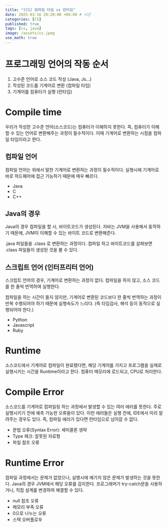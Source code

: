 ```yaml
---
title: "[CS] 컴파일 타임 vs 런타임"
date: 2025-03-16 20:20:00 +09:00 # 시간
categories: [CS]
published: true
tags: [cs, java]
image: /assets/cs.jpeg 
use_math: true
---  
```


# 프로그래밍 언어의 작동 순서

1. 고수준 언어로 소스 코드 작성 (Java, Js…)
2. 작성된 코드를 기계어로 변환 (컴파일 타임)
3. 기계어를 컴퓨터가 실행 (런타임)

# Compile time

우리가 작성한 고수준 언어(소스코드)는 컴퓨터가 이해하지 못한다. 즉, 컴퓨터가 이해할 수 있는 언어로 변환해주는 과정이 필수적이다. 이때 기계어로 변환하는 시점을 컴파일 타임이라고 한다.

## 컴파일 언어

컴파일 언어는 위에서 말한 기계어로 변환하는 과정이 필수적이다. 실행시에 기계어로 바로 하드웨어에 접근 가능하기 때문에 매우 빠르다.

- Java
- C
- C++

## Java의 경우

Java의 경우 컴파일을 할 시, 바이트코드가 생성된다. 자바는 JVM을 사용해서 동작하기 때문에, JVM이 이해할 수 있는 바이트 코드로 변환해준다.

.java 파일들을 .class 로 변환하는 과정이다. 컴파일 하고 바이트코드를 살펴보면 .class 파일들이 생성된 것을 볼 수 있다.

## 스크립트 언어 (인터프리터 언어)

스크립트 언어의 경우, 기계어로 변환하는 과정이 없다. 컴파일을 하지 않고, 소스 코드를 한 줄씩 번역하여 실행한다.

컴파일을 하는 시간이 들지 않지만, 기계어로 변환된 코드보다 한 줄씩 번역하는 과정이 반복 수행되어야 하기 때문에 실행속도가 느리다. (즉 타임검사, 해석 등이 동적으로 실행되어야 한다.)

- Python
- Javascript
- Ruby

# Runtime

소스코드에서 기계어로 컴파일이 완료됐다면, 해당 기계어를 가지고 프로그램을 실제로 실행시키는 시간을 Runtime이라고 한다. 컴퓨터 메모리에 로드되고, CPU로 처리한다.

# Compile Error

소스코드를 기계어로 컴파일링 하는 과정에서 발생할 수 있는 여러 에러를 뜻한다. 주로 실행시키기 전에 예측 가능한 오류들이 있다. 이런 에러들은 실행 전에, IDE에서 미리 알려주는 경우도 있다. 즉, 컴파일 에러가 있다면 런타임으로 넘어갈 수 없다.

- 문법 오류(Syntax Error): 세미콜론 생략
- Type 체크: 잘못된 자료형
- 파일 참조 오류

# Runtime Error

컴파일 과정에서는 문제가 없었으나, 실행시에 예기치 않은 문제가 발생하는 것을 뜻한다.  Java의 경우 JVM에서 해당 오류를 감지한다. 프로그래머가 try-catch문을 사용하거나, 직접 설계를 변경하여 해결할 수 있다.

- null 참조 오류
- 메모리 부족 오류
- 0으로 나누는 오류
- 스택 오버플로우